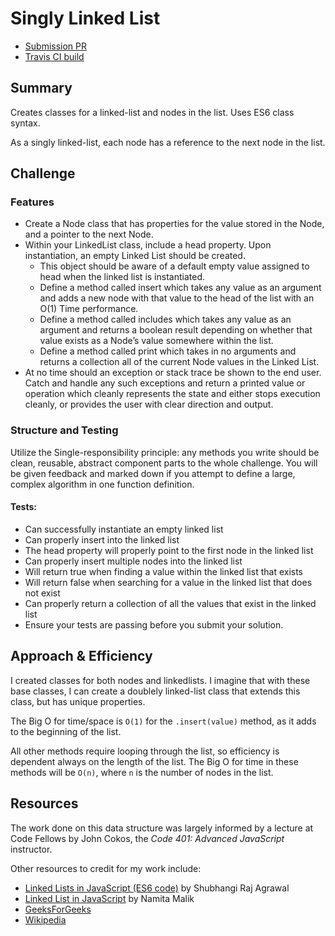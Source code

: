 # Singly Linked List
* [Submission PR](https://github.com/BillyBunn/data-structures-and-algorithms/pull/24)
* [Travis CI build](https://travis-ci.com/BillyBunn/data-structures-and-algorithms/builds/105565575)

## Summary
Creates classes for a linked-list and nodes in the list. Uses ES6 class syntax. 

As a singly linked-list, each node has a reference to the next node in the list.

## Challenge
### Features
* Create a Node class that has properties for the value stored in the Node, and a pointer to the next Node.
* Within your LinkedList class, include a head property. Upon instantiation, an empty Linked List should be created.
  * This object should be aware of a default empty value assigned to head when the linked list is instantiated.
  * Define a method called insert which takes any value as an argument and adds a new node with that value to the head of the list with an O(1) Time performance.
  * Define a method called includes which takes any value as an argument and returns a boolean result depending on whether that value exists as a Node’s value somewhere within the list.
  * Define a method called print which takes in no arguments and returns a collection all of the current Node values in the Linked List.
* At no time should an exception or stack trace be shown to the end user. Catch and handle any such exceptions and return a printed value or operation which cleanly represents the state and either stops execution cleanly, or provides the user with clear direction and output.

### Structure and Testing
Utilize the Single-responsibility principle: any methods you write should be clean, reusable, abstract component parts to the whole challenge. You will be given feedback and marked down if you attempt to define a large, complex algorithm in one function definition.

#### Tests:
* Can successfully instantiate an empty linked list
* Can properly insert into the linked list
* The head property will properly point to the first node in the linked list
* Can properly insert multiple nodes into the linked list
* Will return true when finding a value within the linked list that exists
* Will return false when searching for a value in the linked list that does not exist
* Can properly return a collection of all the values that exist in the linked list
* Ensure your tests are passing before you submit your solution.

## Approach & Efficiency
<!-- What approach did you take? Why? What is the Big O space/time for this approach? -->
I created classes for both nodes and linkedlists. I imagine that with these base classes, I can create a doublely linked-list class that extends this class, but has unique properties. 

The Big O for time/space is `O(1)` for the `.insert(value)` method, as it adds to the beginning of the list.

All other methods require looping through the list, so efficiency is dependent always on the length of the list. The Big O for time in these methods will be `O(n)`, where `n` is the number of nodes in the list.

<!-- ## API
Description of each method publicly available to your Linked List -->

## Resources
The work done on this data structure was largely informed by a lecture at Code Fellows by John Cokos, the _Code 401: Advanced JavaScript_ instructor.

Other resources to credit for my work include:
* [Linked Lists in JavaScript (ES6 code)](https://codeburst.io/js-data-structures-linked-list-3ed4d63e6571) by Shubhangi Raj Agrawal
* [Linked List in JavaScript](https://namitamalik.github.io/Linked-list-in-Javascript/) by Namita Malik
* [GeeksForGeeks](https://www.geeksforgeeks.org/data-structures/linked-list/)
* [Wikipedia](https://en.wikipedia.org/wiki/Linked_list)